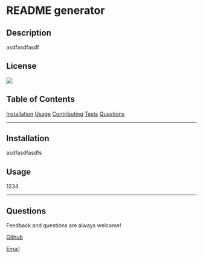 
# README generator
  
## Description
asdfasdfasdf

## License
<a href='https://opensource.org/licenses/MIT'>
<img src='https://img.shields.io/badge/License-MIT-blue.svg' />
</a>

## Table of Contents
    
[Installation](#installation)
[Usage](#usage)
[Contributing](#contributing)
[Tests](#tests)
[Questions](#questions)

----

## Installation
asdfasdfasdfs
  
## Usage
1234





----

## Questions
Feedback and questions are always welcome!

[Github](https://github.com/wolfgarb)

[Email](mailto:sraewolfskill@gmail.com)
